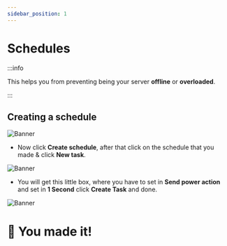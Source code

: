```yaml
---
sidebar_position: 1
---
```


# Schedules

:::info

This helps you from preventing being your server **offline** or **overloaded**.

:::

## Creating a schedule

![Banner](https://i.imgur.com/iCfvVdQ.png)

- Now click __**Create schedule**__, after that click on the schedule that you made & click __**New task**__.

![Banner](https://i.imgur.com/irFbSGI.png)

- You will get this little box, where you have to set in **Send power action** and set in **1 Second** click **Create Task** and done.

![Banner](https://i.imgur.com/Pf2Ezel.png)


# 🎉 You made it!